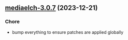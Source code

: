 

## [mediaelch-3.0.7](https://github.com/truecharts/charts/compare/mediaelch-3.0.6...mediaelch-3.0.7) (2023-12-21)

### Chore

- bump everything to ensure patches are applied globally
  
  